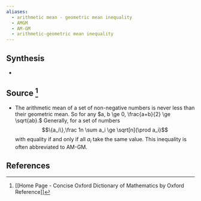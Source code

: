 ```yaml
---
aliases:
  - arithmetic mean - geometric mean inequality
  - AMGM
  - AM-GM
  - arithmetic-geometric mean inequality
---
```

## Synthesis
- 
## Source [^1]
- The arithmetic mean of a set of non-negative numbers is never less than their geometric mean. So for any $a, b \ge 0, \frac{a+b}{2} \ge \sqrt{ab}.$ Generally, for a set of numbers $$\{a_i\},\frac 1n \sum a_i \ge \sqrt[n]{\prod a_i}$$with equality if and only if all $a_i$ take the same value. This inequality is often abbreviated to AM-GM.
## References

[^1]: [[Home Page - Concise Oxford Dictionary of Mathematics by Oxford Reference]]